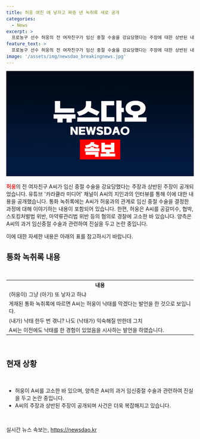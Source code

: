 ```yaml
---
title: 허웅 여친 애 낳자고 짜증 낸 녹취록 새로 공개
categories:
  - News
excerpt: >
  프로농구 선수 허웅의 전 여자친구가 임신 중절 수술을 강요당했다는 주장에 대한 상반된 내용의 통화 녹취록이 공개되었다. 유튜브 카라큘라 미디어 채널에 게재된 인터뷰 영상에서, A 씨의 지인인 B씨가 공개한 녹취록은 녹취록은 A씨가 허웅과의 관계와 임신 중절에 대해 이야기하는 내용을 담고 있다. 허웅은 A씨를 공갈미수, 협박, 스토킹처벌법 등의 혐의로 경찰에 고소했으며, 양측은 진실을 놓고 공방 중이다.
feature_text: >
  프로농구 선수 허웅의 전 여자친구가 임신 중절 수술을 강요당했다는 주장에 대한 상반된 내용의 통화 녹취록이 공개되었다. 유튜브 카라큘라 미디어 채널에 게재된 인터뷰 영상에서, A 씨의 지인인 B씨가 공개한 녹취록은 녹취록은 A씨가 허웅과의 관계와 임신 중절에 대해 이야기하는 내용을 담고 있다. 허웅은 A씨를 공갈미수, 협박, 스토킹처벌법 등의 혐의로 경찰에 고소했으며, 양측은 진실을 놓고 공방 중이다.
image: '/assets/img/newsdao_breakingnews.jpg'
---
```


<p><img src="/assets/img/newsdao_breakingnews.jpg" alt="flaretime 속보" /></p>

<p><b><span style="color: #ee2323;">허웅</span></b>의 전 여자친구 A씨가 임신 중절 수술을 강요당했다는 주장과 상반된 주장이 공개되었습니다. 유튜브 '카라큘라 미디어' 채널이 A씨의 지인과의 인터뷰를 통해 이에 대한 내용을 공개했습니다. 통화 녹취록에는 A씨가 허웅과의 관계로 임신 중절 수술을 결정한 과정에 대해 이야기하는 내용이 포함되어 있습니다. 한편, 허웅은 A씨를 공갈미수, 협박, 스토킹처벌법 위반, 마약류관리법 위반 등의 혐의로 경찰에 고소한 바 있습니다. 양측은 A씨의 과거 임신중절 수술과 관련하여 진실을 두고 논란 중입니다. </p>

<p>이에 대한 자세한 내용은 아래의 표를 참고하시기 바랍니다.</p>

<h2 data-ke-size="size26">통화 녹취록 내용</h2>

<p data-ke-size="size16">&nbsp;</p>

<table>
    <tbody>
        <tr>
            <td style="text-align: center; height: 17px;"><b>내용</b></td>
        </tr>
        <tr>
            <td>(허웅이) 그냥 (아기) 또 낳자고 하냐</td>
        </tr>
        <tr>
            <td>게재된 통화 녹취록에 따르면 A씨는 허웅이 낙태를 막겠다는 발언을 한 것으로 보입니다. </td>
        </tr>
        <tr>
            <td>(내가) 낙태 한두 번 겪니? 나도 (낙태가) 익숙해질 만한데 그치</td>
        </tr>
        <tr>
            <td>A씨는 이전에도 낙태를 한 경험이 있었음을 시사하는 발언을 하였습니다.</td>
        </tr>
    </tbody>
</table>

<p data-ke-size="size16">&nbsp;</p>

<h2 data-ke-size="size26">현재 상황</h2>

<p data-ke-size="size16">&nbsp;</p>

<ul>
    <li>허웅이 A씨를 고소한 바 있으며, 양측은 A씨의 과거 임신중절 수술과 관련하여 진실을 두고 논란 중입니다.</li>
    <li>A씨의 주장과 상반된 주장이 공개되며 사건은 더욱 복잡해지고 있습니다.</li>
</ul>

<p data-ke-size="size16">&nbsp;</p>
실시간 뉴스 속보는, <a href="https://newsdao.kr" rel="dofollow">https://newsdao.kr</a>


